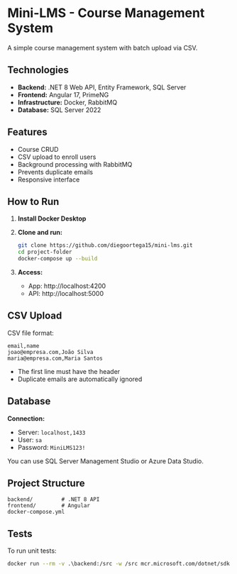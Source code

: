 
# Mini-LMS - Course Management System

A simple course management system with batch upload via CSV.

## Technologies

- **Backend:** .NET 8 Web API, Entity Framework, SQL Server
- **Frontend:** Angular 17, PrimeNG
- **Infrastructure:** Docker, RabbitMQ
- **Database:** SQL Server 2022

## Features

- Course CRUD
- CSV upload to enroll users
- Background processing with RabbitMQ
- Prevents duplicate emails
- Responsive interface

## How to Run

1. **Install Docker Desktop**

2. **Clone and run:**
   ```bash
   git clone https://github.com/diegoortega15/mini-lms.git
   cd project-folder
   docker-compose up --build
   ```

3. **Access:**
   - App: http://localhost:4200
   - API: http://localhost:5000

## CSV Upload

CSV file format:
```csv
email,name
joao@empresa.com,João Silva
maria@empresa.com,Maria Santos
```

- The first line must have the header
- Duplicate emails are automatically ignored

## Database

**Connection:**
- Server: `localhost,1433`
- User: `sa`
- Password: `MiniLMS123!`

You can use SQL Server Management Studio or Azure Data Studio.

## Project Structure

```
backend/         # .NET 8 API
frontend/        # Angular
docker-compose.yml
```

## Tests

To run unit tests:
```bash
docker run --rm -v .\backend:/src -w /src mcr.microsoft.com/dotnet/sdk:8.0 dotnet test tests/MiniLMS.Tests/MiniLMS.Tests.csproj
```
